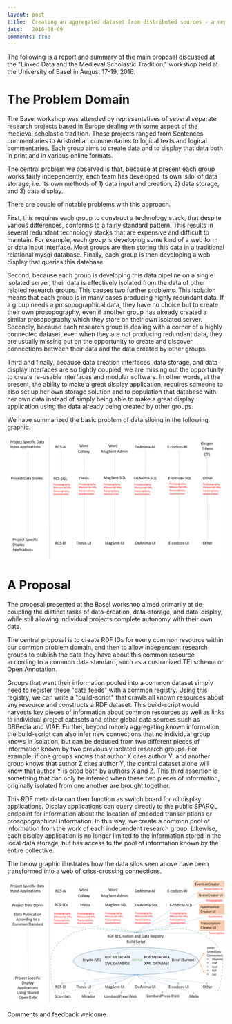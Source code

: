 ```yaml
---
layout: post
title:  Creating an aggregated dataset from distributed sources - a report from the 2016 Basel meeting.
date:   2016-08-09
comments: true
---
```


The following is a report and summary of the main proposal discussed at the "Linked Data and the Medieval Scholastic Tradition," workshop held at the University of Basel in August 17-19, 2016.

# The Problem Domain

The Basel workshop was attended by representatives of several separate research projects based in Europe dealing with some aspect of the medieval scholastic tradition. These projects ranged from Sentences commentaries to Aristotelian commentaries to logical texts and logical commentaries. Each group aims to create data and to display that data both in print and in various online formats.

The central problem we observed is that, because at present each group works fairly independently, each team has developed its own ‘silo’ of data storage, i.e. its own methods of 1) data input and creation, 2) data storage, and 3) data display.

There are couple of notable problems with this approach.

First, this requires each group to construct a technology stack, that despite various differences, conforms to a fairly standard pattern. This results in several redundant technology stacks that are expensive and difficult to maintain. For example, each group is developing some kind of a web form or data input interface. Most groups are then storing this data in a traditional relational mysql database. Finally, each group is then developing a web display that queries this database.

Second, because each group is developing this data pipeline on a single isolated server, their data is effectively isolated from the data of other related research groups. This causes two further problems. This isolation means that each group is in many cases producing highly redundant data. If a group needs a prosopographical data, they have no choice but to create their own prosopography, even if another group has already created a similar prosopography which they store on their own isolated server. Secondly, because each research group is dealing with a corner of a highly connected dataset, even when they are not producing redundant data, they are usually missing out on the opportunity to create and discover connections between their data and the data created by other groups.

Third and finally, because data creation interfaces, data storage, and data display interfaces are so tightly coupled, we are missing out the opportunity to create re-usable interfaces and modular software. In other words, at the present, the ability to make a great display application, requires someone to also set up her own storage solution and to population that database with her own data instead of simply being able to make a great display application using the data already being created by other groups.

We have summarized the basic problem of data siloing in the following graphic.

![data-silo-example](/assets/images/data-silo-example.png)

# A Proposal

The proposal presented at the Basel workshop aimed primarily at de-coupling the distinct tasks of data-creation, data-storage, and data-display, while still allowing individual projects complete autonomy with their own data.

The central proposal is to create RDF IDs for every common resource within our common problem domain, and then to allow independent research groups to publish the data they have about this common resource according to a common data standard, such as a customized TEI schema or Open Annotation.

Groups that want their information pooled into a common dataset simply need to register these "data feeds" with a common registry. Using this registry, we can write a "build-script" that crawls all known resources about any resource and constructs a RDF dataset. This build-script would harvests key pieces of information about common resources as well as links to individual project datasets and other global data sources such as DBPedia and VIAF. Further, beyond merely aggregating known information, the build-script can also infer new connections that no individual group knows in isolation, but can be deduced from two different pieces of information known by two previously isolated research groups. For example, if one groups knows that author X cites author Y, and another group knows that author Z cites author Y, the central dataset alone will know that author Y is cited both by authors X and Z. This third assertion is something that can only be inferred when these two pieces of information, originally isolated from one another are brought together.

This RDF meta data can then function as switch board for all display applications. Display applications can query directly to the public SPARQL endpoint for information about the location of encoded transcriptions or prosopographical information. In this way, we create a common pool of information from the work of each independent research group. Likewise, each display application is no longer limited to the information stored in the local data storage, but has access to the pool of information known by the entire collective.

The below graphic illustrates how the data silos seen above have been transformed into a web of criss-crossing connections.

![united-data-set-example](/assets/images/united-data-set-example.png)

Comments and feedback welcome.
